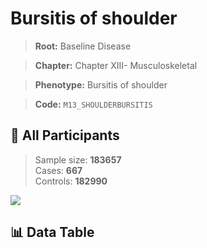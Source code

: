 # Bursitis of shoulder

> **Root:** Baseline Disease  

> **Chapter:** Chapter XIII- Musculoskeletal  

> **Phenotype:** Bursitis of shoulder  

> **Code:** `M13_SHOULDERBURSITIS`

## 🧪 All Participants  
> Sample size: **183657**  
> Cases: **667**  
> Controls: **182990**
<img src="/Sensitive/Figures/ALL/Incidence/M13_SHOULDERBURSITIS.png"/>

## 📊 Data Table
<CsvTableMRF src="/Sensitive/Data/ALL/Incidence/COX_M13_SHOULDERBURSITIS.csv"/>

